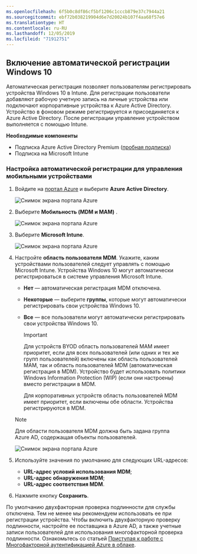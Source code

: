 ```yaml
---
ms.openlocfilehash: 6f5b0c8df86cf5bf1206c1cccb879e37c7944a21
ms.sourcegitcommit: ebf72b038219904d6e7d20024b107f4aa68f57e6
ms.translationtype: HT
ms.contentlocale: ru-RU
ms.lasthandoff: 12/05/2019
ms.locfileid: "71912751"
---
```

## <a name="enable-windows-10-automatic-enrollment"></a>Включение автоматической регистрации Windows 10

Автоматическая регистрация позволяет пользователям регистрировать устройства Windows 10 в Intune. Для регистрации пользователи добавляют рабочую учетную запись на личные устройства или подключают корпоративные устройства к Azure Active Directory. Устройство в фоновом режиме регистрируется и присоединяется к Azure Active Directory. После регистрации управление устройством выполняется с помощью Intune.

**Необходимые компоненты**

- Подписка Azure Active Directory Premium ([пробная подписка](http://go.microsoft.com/fwlink/?LinkID=816845))
- Подписка на Microsoft Intune

### <a name="configure-automatic-mdm-enrollment"></a>Настройка автоматической регистрации для управления мобильными устройствами

1. Войдите на [портал Azure](https://portal.azure.com) и выберите **Azure Active Directory**.

   ![Снимок экрана портала Azure](../enrollment/media/windows-enroll/auto-enroll-azure-main.png)

2. Выберите **Мобильность (MDM и MAM)** .

   ![Снимок экрана портала Azure](../enrollment/media/windows-enroll/auto-enroll-mdm.png)

3. Выберите **Microsoft Intune**.

   ![Снимок экрана портала Azure](../enrollment/media/windows-enroll/auto-enroll-intune.png)

4. Настройте **область пользователя MDM**. Укажите, каким устройствами пользователей следует управлять с помощью Microsoft Intune. Устройства Windows 10 могут автоматически регистрироваться в системе управления Microsoft Intune.

   - **Нет** — автоматическая регистрация MDM отключена.
   - **Некоторые** — выберите **группы**, которые могут автоматически регистрировать свои устройства Windows 10.
   - **Все** — все пользователи могут автоматически регистрировать свои устройства Windows 10.

      > [!IMPORTANT]
      > Для устройств BYOD область пользователей MAM имеет приоритет, если для всех пользователей (или одних и тех же групп пользователей) включены как область пользователей MAM, так и область пользователей MDM (автоматическая регистрация в MDM). Устройство будет использовать политики Windows Information Protection (WIP) (если они настроены) вместо регистрации в MDM.
      >
      > Для корпоративных устройств область пользователей MDM имеет приоритет, если включены обе области. Устройства регистрируются в MDM.

   > [!NOTE]
   > Для области пользователя MDM должна быть задана группа Azure AD, содержащая объекты пользователей.

   ![Снимок экрана портала Azure](../enrollment/media/windows-enroll/auto-enroll-scope.png)

5. Используйте значения по умолчанию для следующих URL-адресов:
    - **URL-адрес условий использования MDM**;
    - **URL-адрес обнаружения MDM**;
    - **URL-адрес соответствия MDM**.

6. Нажмите кнопку **Сохранить**.

По умолчанию двухфакторная проверка подлинности для службы отключена. Тем не менее мы рекомендуем использовать ее при регистрации устройства. Чтобы включить двухфакторную проверку подлинности, настройте ее поставщика в Azure AD, а также учетные записи пользователей для использования многофакторной проверка подлинности. Ознакомьтесь со статьей [Приступая к работе с Многофакторной аутентификацией Azure в облаке](https://docs.microsoft.com/azure/multi-factor-authentication/multi-factor-authentication-get-started-cloud).
